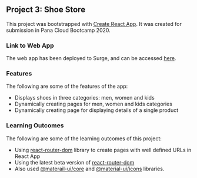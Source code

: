 ## Project 3: Shoe Store

This project was bootstrapped with [Create React App](https://github.com/facebook/create-react-app). It was created for submission in Pana Cloud Bootcamp 2020.

### Link to Web App

The web app has been deployed to Surge, and can be accessed [here](http://shoe-store-sharjeel.surge.sh/).

### Features

The following are some of the features of the app:
- Displays shoes in three categories: men, women and kids
- Dynamically creating pages for men, women and kids categories
- Dynamically creating page for displaying details of a single product

### Learning Outcomes
The following are some of the learning outcomes of this project:
- Using [react-router-dom](https://reactrouter.com/web/guides/quick-start) library to create pages with well defined URLs in React App
- Using the latest beta version of [react-router-dom](https://github.com/ReactTraining/react-router/releases)
- Also used [@materail-ui/core](https://material-ui.com/) and [@material-ui/icons](https://material-ui.com/components/material-icons/) libraries.
